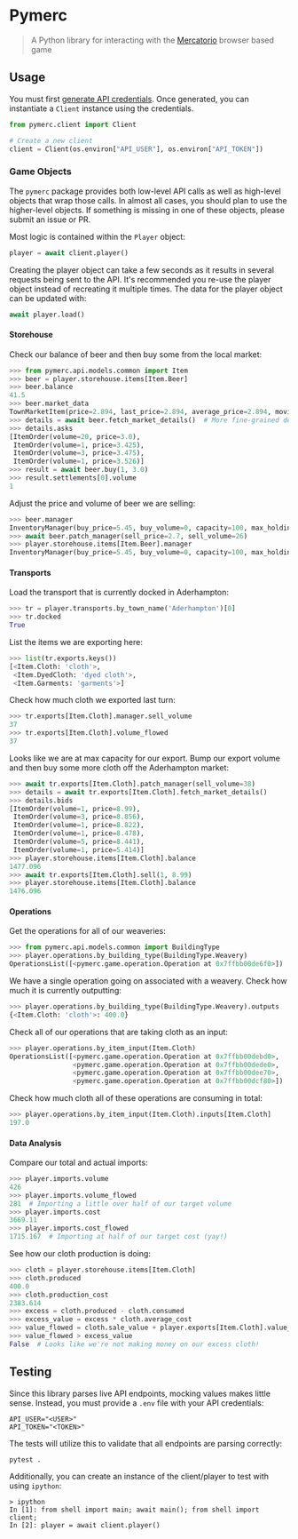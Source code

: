 # Pymerc

> A Python library for interacting with the [Mercatorio] browser based game

## Usage

You must first [generate API credentials](https://play.mercatorio.io/settings/api).
Once generated, you can instantiate a `Client` instance using the credentials.

```python
from pymerc.client import Client

# Create a new client
client = Client(os.environ["API_USER"], os.environ["API_TOKEN"])
```

### Game Objects

The `pymerc` package provides both low-level API calls as well as high-level objects that wrap those calls.
In almost all cases, you should plan to use the higher-level objects.
If something is missing in one of these objects, please submit an issue or PR.

Most logic is contained within the `Player` object:

```python
player = await client.player()
```

Creating the player object can take a few seconds as it results in several requests being sent to the API.
It's recommended you re-use the player object instead of recreating it multiple times.
The data for the player object can be updated with:

```python
await player.load()
```

#### Storehouse

Check our balance of beer and then buy some from the local market:

```python
>>> from pymerc.api.models.common import Item
>>> beer = player.storehouse.items[Item.Beer]
>>> beer.balance
41.5
>>> beer.market_data
TownMarketItem(price=2.894, last_price=2.894, average_price=2.894, moving_average=2.868, highest_bid=2.894, lowest_ask=3.0, volume=95, volume_prev_12=1085, bid_volume_10=2, ask_volume_10=20)
>>> details = await beer.fetch_market_details()  # More fine-grained details
>>> details.asks
[ItemOrder(volume=20, price=3.0),
 ItemOrder(volume=1, price=3.425),
 ItemOrder(volume=3, price=3.475),
 ItemOrder(volume=1, price=3.526)]
>>> result = await beer.buy(1, 3.0)
>>> result.settlements[0].volume
1
```

Adjust the price and volume of beer we are selling:

```python
>>> beer.manager
InventoryManager(buy_price=5.45, buy_volume=0, capacity=100, max_holding=None, sell_price=2.8, sell_volume=25)
>>> await beer.patch_manager(sell_price=2.7, sell_volume=26)
>>> player.storehouse.items[Item.Beer].manager
InventoryManager(buy_price=5.45, buy_volume=0, capacity=100, max_holding=None, sell_price=2.7, sell_volume=26)
```

#### Transports

Load the transport that is currently docked in Aderhampton:

```python
>>> tr = player.transports.by_town_name('Aderhampton')[0]
>>> tr.docked
True
```

List the items we are exporting here:

```python
>>> list(tr.exports.keys())
[<Item.Cloth: 'cloth'>,
 <Item.DyedCloth: 'dyed cloth'>,
 <Item.Garments: 'garments'>]
```

Check how much cloth we exported last turn:

```python
>>> tr.exports[Item.Cloth].manager.sell_volume
37
>>> tr.exports[Item.Cloth].volume_flowed
37
```

Looks like we are at max capacity for our export.
Bump our export volume and then buy some more cloth off the Aderhampton market:

```python
>>> await tr.exports[Item.Cloth].patch_manager(sell_volume=38)
>>> details = await tr.exports[Item.Cloth].fetch_market_details()
>>> details.bids
[ItemOrder(volume=1, price=8.99),
 ItemOrder(volume=3, price=8.856),
 ItemOrder(volume=1, price=8.822),
 ItemOrder(volume=1, price=8.478),
 ItemOrder(volume=5, price=8.441),
 ItemOrder(volume=1, price=5.414)]
>>> player.storehouse.items[Item.Cloth].balance
1477.096
>>> await tr.exports[Item.Cloth].sell(1, 8.99)
>>> player.storehouse.items[Item.Cloth].balance
1476.096
```

#### Operations

Get the operations for all of our weaveries:

```python
>>> from pymerc.api.models.common import BuildingType
>>> player.operations.by_building_type(BuildingType.Weavery)
OperationsList([<pymerc.game.operation.Operation at 0x7ffbb00de6f0>])
```

We have a single operation going on associated with a weavery.
Check how much it is currently outputting:

```python
>>> player.operations.by_building_type(BuildingType.Weavery).outputs
{<Item.Cloth: 'cloth'>: 400.0}
```

Check all of our operations that are taking cloth as an input:

```python
>>> player.operations.by_item_input(Item.Cloth)
OperationsList([<pymerc.game.operation.Operation at 0x7ffbb00debd0>,
                <pymerc.game.operation.Operation at 0x7ffbb00dede0>,
                <pymerc.game.operation.Operation at 0x7ffbb00dee70>,
                <pymerc.game.operation.Operation at 0x7ffbb00dcf80>])
```

Check how much cloth all of these operations are consuming in total:

```python
>>> player.operations.by_item_input(Item.Cloth).inputs[Item.Cloth]
197.0
```

#### Data Analysis

Compare our total and actual imports:

```python
>>> player.imports.volume
426
>>> player.imports.volume_flowed
281  # Importing a little over half of our target volume
>>> player.imports.cost
3669.11
>>> player.imports.cost_flowed
1715.167  # Importing at half of our target cost (yay!)
```

See how our cloth production is doing:

```python
>>> cloth = player.storehouse.items[Item.Cloth]
>>> cloth.produced
400.0
>>> cloth.production_cost
2383.614
>>> excess = cloth.produced - cloth.consumed
>>> excess_value = excess * cloth.average_cost
>>> value_flowed = cloth.sale_value + player.exports[Item.Cloth].value_flowed
>>> value_flowed > excess_value
False  # Looks like we're not making money on our excess cloth!
```

## Testing

Since this library parses live API endpoints, mocking values makes little sense.
Instead, you must provide a `.env` file with your API credentials:

```text
API_USER="<USER>"
API_TOKEN="<TOKEN>"
```

The tests will utilize this to validate that all endpoints are parsing correctly:

```shell
pytest .
```

Additionally, you can create an instance of the client/player to test with using `ipython`:

```shell
> ipython
In [1]: from shell import main; await main(); from shell import client;
In [2]: player = await client.player()
```

[Mercatorio]: https://mercatorio.io